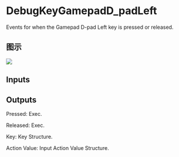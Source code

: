 # DebugKeyGamepadD_padLeft

Events for when the Gamepad D-pad Left key is pressed or released.

## 图示

![]($-20221218-19173823.png)

## Inputs

## Outputs

Pressed: Exec.

Released: Exec.

Key: Key Structure.

Action Value: Input Action Value Structure.


